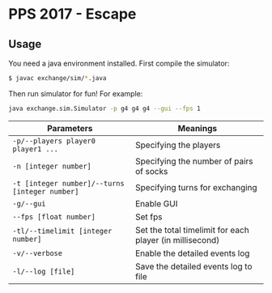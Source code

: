 # PPS 2017 - Escape
## Usage
You need a java environment installed.
First compile the simulator:
```sh
$ javac exchange/sim/*.java
```
Then run simulator for fun! For example:
```sh
java exchange.sim.Simulator -p g4 g4 g4 --gui --fps 1
```
| Parameters | Meanings |
| ------ | ------ |
| `-p/--players player0 player1 ...` | Specifying the players |
| `-n [integer number]` | Specifying the number of pairs of socks |
| `-t [integer number]/--turns [integer number]` | Specifying turns for exchanging |
| `-g/--gui` | Enable GUI |
| `--fps [float number]` | Set fps |
| `-tl/--timelimit [integer number]` | Set the total timelimit for each player (in millisecond) |
| `-v/--verbose` | Enable the detailed events log |
| `-l/--log [file]` | Save the detailed events log to file |
